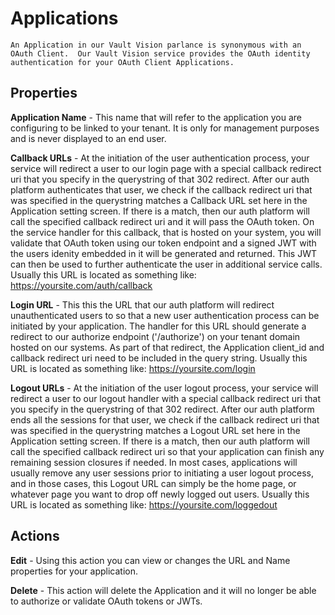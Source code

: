 Applications
========

```{note} OAuth Client
An Application in our Vault Vision parlance is synonymous with an OAuth Client.  Our Vault Vision service provides the OAuth identity authentication for your OAuth Client Applications.
```

## Properties

**Application Name** - This name that will refer to the application you are configuring to be linked to your tenant.  It is only for management purposes and is never displayed to an end user.

**Callback URLs** - At the initiation of the user authentication process, your service will redirect a user to our login page with a special callback redirect uri that you specify in the querystring of that 302 redirect.  After our auth platform authenticates that user, we check if the callback redirect uri that was specified in the querystring matches a Callback URL set here in the Application setting screen.  If there is a match, then our auth platform will call the specified callback redirect uri and it will pass the OAuth token.  On the service handler for this callback, that is hosted on your system, you will validate that OAuth token using our token endpoint and a signed JWT with the users idenity embedded in it will be generated and returned.  This JWT can then be used to further authenticate the user in additional service calls. Usually this URL is located as something like: https://yoursite.com/auth/callback 

**Login URL** - This this the URL that our auth platform will redirect unauthenticated users to so that a new user authentication process can be initiated by your application.  The handler for this URL should generate a redirect to our authorize endpoint ('/authorize') on your tenant domain hosted on our systems.  As part of that redirect, the Application client_id and callback redirect uri need to be included in the query string.  Usually this URL is located as something like: https://yoursite.com/login 

**Logout URLs** - At the initiation of the user logout process, your service will redirect a user to our logout handler with a special callback redirect uri that you specify in the querystring of that 302 redirect.  After our auth platform ends all the sessions for that user, we check if the callback redirect uri that was specified in the querystring matches a Logout URL set here in the Application setting screen.  If there is a match, then our auth platform will call the specified callback redirect uri so that your application can finish any remaining session closures if needed.  In most cases, applications will usually remove any user sessions prior to initiating a user logout process, and in those cases, this Logout URL can simply be the home page, or whatever page you want to drop off newly logged out users.  Usually this URL is located as something like: https://yoursite.com/loggedout

## Actions

**Edit** - Using this action you can view or changes the URL and Name properties for your application.

**Delete** - This action will delete the Application and it will no longer be able to authorize or validate OAuth tokens or JWTs.